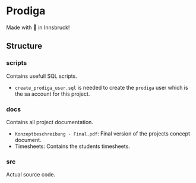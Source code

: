 # Prodiga

Made with :beers: in Innsbruck!

## Structure

### scripts
Contains usefull SQL scripts. 
- `create_prodiga_user.sql` is needed to create the `prodiga` user which is
 the sa account for this project.
 
### docs
Contains all project documentation.
- `Konzeptbeschreibung - Final.pdf`: Final version of the projects concept
 document.
- Timesheets: Contains the students timesheets.
 
 ### src
Actual source code.